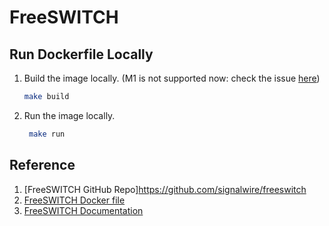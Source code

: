 # FreeSWITCH

## Run Dockerfile Locally

1. Build the image locally. (M1 is not supported now: check the issue [here](https://github.com/signalwire/freeswitch/issues/1692))
   ```bash
   make build
   ```
2. Run the image locally.
   ```bash
    make run
   ```

## Reference

1. [FreeSWITCH GitHub Repo]https://github.com/signalwire/freeswitch
2. [FreeSWITCH Docker file](https://github.com/signalwire/freeswitch/blob/master/docker/examples/Debian11/Dockerfile)
3. [FreeSWITCH Documentation](https://developer.signalwire.com/freeswitch/)
